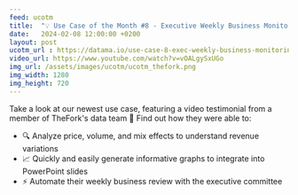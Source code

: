 ```yaml
---
feed: ucotm
title:  "💡 Use Case of the Month #8 - Executive Weekly Business Monitoring"
date:   2024-02-08 12:00:00 +0200
layout: post
ucotm_url : https://datama.io/use-case-8-exec-weekly-business-monitoring/
video_url: https://www.youtube.com/watch?v=vOALgySxUGo
img_url: /assets/images/ucotm/ucotm_thefork.png
img_width: 1280
img_height: 720
---
```



Take a look at our newest use case, featuring a video testimonial from a member of TheFork's data team 🌟 Find out how they were able to:

* 🔍 Analyze price, volume, and mix effects to understand revenue variations
* 📈 Quickly and easily generate informative graphs to integrate into PowerPoint slides
* ⚡️ Automate their weekly business review with the executive committee

